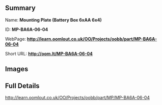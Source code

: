 

## Summary
 
Name: __Mounting Plate (Battery Box 6xAA 6x4)__

ID: __MP-BA6A-06-04__

WebPage: __http://learn.oomlout.co.uk/OO/Projects/oobb/part/MP-BA6A-06-04__

Short URL: __http://oom.lt/MP-BA6A-06-04__


## Images




## Full Details

 http://learn.oomlout.co.uk/OO/Projects/oobb/part/MP/MP-BA6A-06-04

